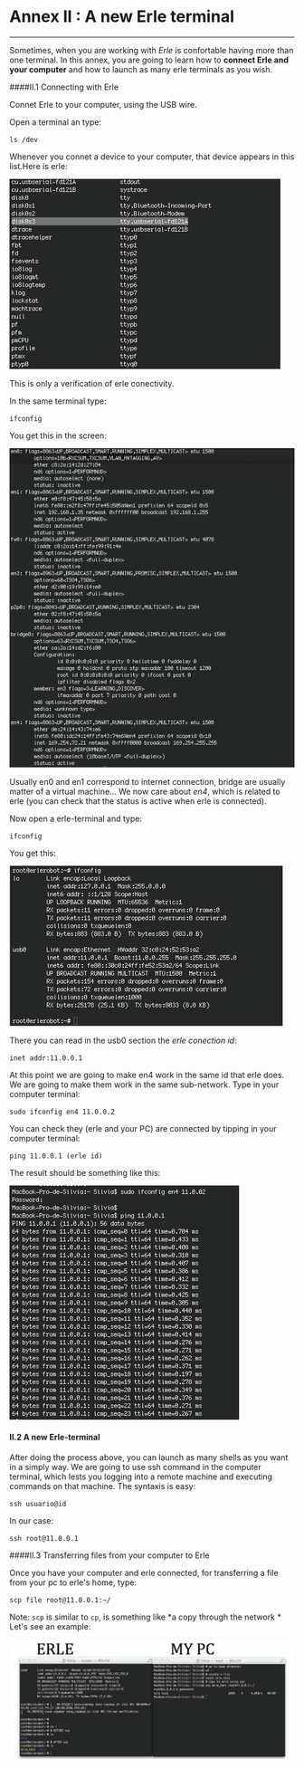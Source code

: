 # Annex II : A new Erle terminal
---

Sometimes, when you are working with *Erle* is confortable having more than one terminal.
In this annex, you are going to learn how to **connect Erle and your computer** and how to launch as many erle terminals as you wish.

####II.1 Connecting with Erle

Connet Erle to your computer, using the USB wire.

Open a terminal an type:
```
ls /dev
```
Whenever you connet a device to your computer, that device appears in this list.Here is erle:

![dev](imgannex2/dev.jpg)

This is only a verification of erle conectivity.

In the same terminal type:
```
ifconfig
```
You get this in the screen:

![en4](imgannex2/en4.jpg)


Usually en0 and en1 correspond to internet connection, bridge are usually matter of a virtual machine... We now care about *en4*, which is related to erle (you can check that  the status is active when erle is connected).

Now open a erle-terminal and type:
```
ifconfig
```
You get this:

![usb0](imgannex2/usb.jpg)

There you can read in the usb0 section the *erle conection id*:
```
inet addr:11.0.0.1
```
At this point we are going to make en4 work in the same id that erle does. We are going to make them work in the same sub-network.
Type in your computer terminal:
```
sudo ifconfig en4 11.0.0.2
```

You can check they (erle and your PC) are connected by tipping in your computer terminal:
```
ping 11.0.0.1 (erle id)
```
The result should be something like this:

![ping](imgannex2/ping.jpg)

#### II.2 A new Erle-terminal

After doing the process above, you can launch as many shells as you want in a simply way. We are going to use ssh command in the computer terminal, which lests you logging into a remote machine and executing commands on that machine.
The syntaxis is easy:

```
ssh usuario@id
```
In our case:
```
ssh root@11.0.0.1
```
####II.3 Transferring files from your computer to Erle

Once you have your computer and erle connected, for transferring a file from your pc to erle's home, type:
```
scp file root@11.0.0.1:~/
```
Note: `scp` is similar to `cp`, is something like *a copy through the network *
Let's see an example:

![example](imgannex2/example.jpg)
